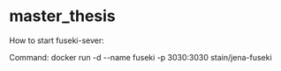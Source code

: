 # master_thesis
How to start fuseki-sever:

Command: docker run -d --name fuseki -p 3030:3030 stain/jena-fuseki